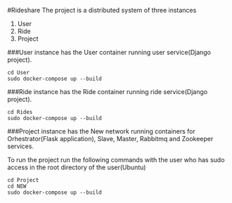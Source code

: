#Rideshare
The project is a distributed system of three instances
1. User
2. Ride
3. Project

###User instance has the User container running user service(Django project).
```
cd User
sudo docker-compose up --build
```
###Ride instance has the Ride container running ride service(Django project).
```
cd Rides
sudo docker-compose up --build
```
###Project instance has the New network running containers for Orhestrator(Flask application), Slave, Master, Rabbitmq and Zookeeper services.

To run the project run the following commands with the user who has sudo access in the root directory of the user(Ubuntu)

```
cd Project
cd NEW
sudo docker-compose up --build
```
